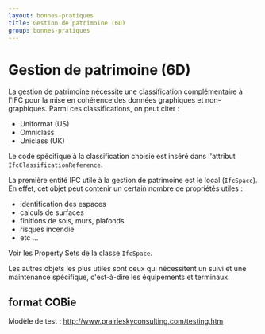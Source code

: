 ```yaml
---
layout: bonnes-pratiques
title: Gestion de patrimoine (6D)
group: bonnes-pratiques
---
```


# Gestion de patrimoine (6D)

La gestion de patrimoine nécessite une classification complémentaire à l'IFC pour la mise en cohérence des données graphiques et non-graphiques. Parmi ces classifications, on peut citer :

* Uniformat (US)
* Omniclass
* Uniclass (UK)

Le code spécifique à la classification choisie est inséré dans l'attribut `IfcClassificationReference`.

La première entité IFC utile à la gestion de patrimoine est le local (`IfcSpace`). En effet, cet objet peut contenir un certain nombre de propriétés utiles :

* identification des espaces
* calculs de surfaces
* finitions de sols, murs, plafonds
* risques incendie
* etc ...

Voir les Property Sets de la classe `IfcSpace`.

Les autres objets les plus utiles sont ceux qui nécessitent un suivi et une maintenance spécifique, c'est-à-dire les équipements et terminaux.


## format COBie

Modèle de test : http://www.prairieskyconsulting.com/testing.htm